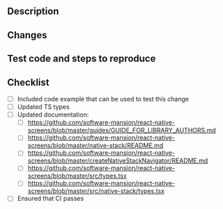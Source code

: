 ## Description

<!--
Description and motivation for this PR.

Include Fixes #<number> if this is fixing some issue.

Fixes # .
-->

## Changes

<!--
Please describe things you've changed here, make a **high level** overview, if change is simple you can omit this section.

For example:

- Updated `about.md` docs

-->

<!--

## Screenshots / GIFs

Here you can add screenshots / GIFs documenting your change.

You can add before / after section if you're changing some behavior.

### Before

### After

-->

## Test code and steps to reproduce

<!--
Please include code that can be used to test this change and short description how this example should work.
This snippet should be as minimal as possible and ready to be pasted into editor (don't exclude exports or remove "not important" parts of reproduction example)
-->

## Checklist

- [ ] Included code example that can be used to test this change
- [ ] Updated TS types
- [ ] Updated documentation: <!-- For adding new props to native-stack -->
  - [ ] https://github.com/software-mansion/react-native-screens/blob/master/guides/GUIDE_FOR_LIBRARY_AUTHORS.md
  - [ ] https://github.com/software-mansion/react-native-screens/blob/master/native-stack/README.md
  - [ ] https://github.com/software-mansion/react-native-screens/blob/master/createNativeStackNavigator/README.md
  - [ ] https://github.com/software-mansion/react-native-screens/blob/master/src/types.tsx
  - [ ] https://github.com/software-mansion/react-native-screens/blob/master/src/native-stack/types.tsx
- [ ] Ensured that CI passes
